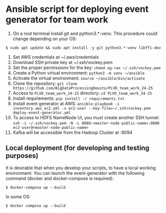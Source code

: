 # Ansible script for deploying event generator for team work

1. On a root terminal install git and python3.*-venv. This procedure could change depending on your OS: 

```
$ sudo apt update && sudo apt install -y git python3.*-venv libffi-dev
```

1. Set AWS credentials at ~/.aws/credentials
2. Download SSH private key at ~/.ssh/vockey.pem
3. Set the proper permissions for the key: `chmod og-rwx ~/.ssh/vockey.pem`
4. Create a Python virtual environment: `python3 -m venv ~/ansible`
5. Activate the virtual environment: `source ~/ansible/bin/activate`
6. Clone the repository: `git clone https://github.com/BigDataProcessingDeusto/PLVD_team_work_24-25`
7. Access to `PLVD_team_work_24-25` directory: `cd PLVD_team_work_24-25`
8. Install requirements: `pip install -r requirements.txt`
9. Install event generator at AWS: `ansible-playbook -i inventory.aws_ec2.yml -u ec2-user --key-file=~/.ssh/vockey.pem deploy-event-generator.yml`
10. To access to HDFS NameNode UI, you must create another SSH tunnel: `ssh -i ~/.ssh/vockey.pem -N -L 8080:<master-node-public-name>:8080 ec2-user@<master-node-public-name>`
11. Kafka will be accessible from the Hadoop Cluster at <event-generator-private-ip>:9094


## Local deployment (for developing and testing purposes)

It is desirable that when you develop your scripts, to have a local working environment. You can launch the event-generator with the following command (docker and docker-compose is required):

```
$ docker-compose up --build
```

In some OS:

```
$ docker compose up --build
```
